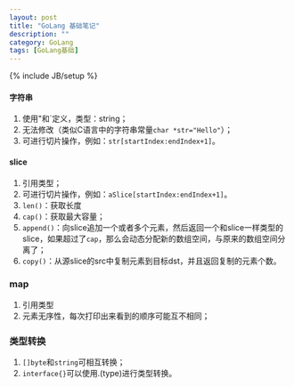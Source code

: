 ```yaml
---
layout: post
title: "GoLang 基础笔记"
description: ""
category: GoLang
tags: [GoLang基础]
---
```

{% include JB/setup %}

#### 字符串

1. 使用"和\`定义，类型：string；
2. 无法修改（类似C语言中的字符串常量`char *str="Hello"`）；
3. 可进行切片操作，例如：`str[startIndex:endIndex+1]`。

<!--more-->
#### slice

1. 引用类型；
2. 可进行切片操作，例如：`aSlice[startIndex:endIndex+1]`。
3. `len()`：获取长度
4. `cap()`：获取最大容量；
5. `append()`：向slice追加一个或者多个元素，然后返回一个和slice一样类型的slice，如果超过了`cap`，那么会动态分配新的数组空间，与原来的数组空间分离了；
6. `copy()`：从源slice的src中复制元素到目标dst，并且返回复制的元素个数。

### map

1. 引用类型
2. 元素无序性，每次打印出来看到的顺序可能互不相同；

### 类型转换

1. `[]byte`和`string`可相互转换；
2. `interface{}`可以使用.(type)进行类型转换。
